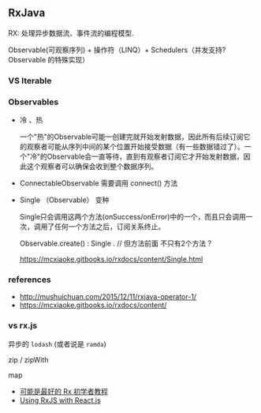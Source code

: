 ## RxJava

RX: 处理异步数据流、事件流的编程模型.

Observable(可观察序列)  + 操作符（LINQ）+ Schedulers（并发支持? Observable 的特殊实现）


### VS Iterable


### Observables

- 冷 、热

	一个"热"的Observable可能一创建完就开始发射数据，因此所有后续订阅它的观察者可能从序列中间的某个位置开始接受数据（有一些数据错过了）。一个"冷"的Observable会一直等待，直到有观察者订阅它才开始发射数据，因此这个观察者可以确保会收到整个数据序列。

- ConnectableObservable  需要调用 connect() 方法

- Single （Observable） 变种

	Single只会调用这两个方法(onSuccess/onError)中的一个，而且只会调用一次，调用了任何一个方法之后，订阅关系终止。

	Observable.create() : Single  . // 但方法前面 不只有2个方法？


	https://mcxiaoke.gitbooks.io/rxdocs/content/Single.html


### references

- http://mushuichuan.com/2015/12/11/rxjava-operator-1/
- https://mcxiaoke.gitbooks.io/rxdocs/content/



### vs rx.js

异步的 `lodash` (或者说是 `ramda`)

zip / zipWith

map




- [可能是最好的 Rx 初学者教程](https://zhuanlan.zhihu.com/p/25552305)
- [Using RxJS with React.js](https://medium.com/@fahad19/using-rxjs-with-react-js-part-3-dispatching-events-from-component-1808d383cbf0)